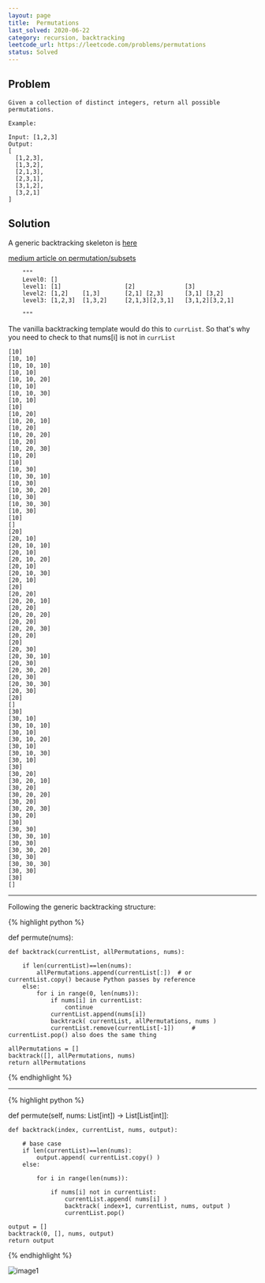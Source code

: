 ```yaml
---
layout: page
title:  Permutations
last_solved: 2020-06-22
category: recursion, backtracking
leetcode_url: https://leetcode.com/problems/permutations
status: Solved
---
```


Problem
-------

```
Given a collection of distinct integers, return all possible permutations.

Example:

Input: [1,2,3]
Output:
[
  [1,2,3],
  [1,3,2],
  [2,1,3],
  [2,3,1],
  [3,1,2],
  [3,2,1]
]

```

Solution
----------

A generic backtracking skeleton is [here](https://leetcode.com/problems/permutations/discuss/18239/A-general-approach-to-backtracking-questions-in-Java-(Subsets-Permutations-Combination-Sum-Palindrome-Partioning))


[medium article on permutation/subsets](https://medium.com/algorithms-and-leetcode/backtracking-e001561b9f28)


```
    """
    Level0: []
    level1: [1]                  [2]              [3]
    level2: [1,2]    [1,3]       [2,1] [2,3]      [3,1] [3,2]
    level3: [1,2,3]  [1,3,2]     [2,1,3][2,3,1]   [3,1,2][3,2,1]          
    
    """
```    

The vanilla backtracking template would do this to `currList`.
So that's why you need to check to that nums[i] is not in `currList`

```
[10]
[10, 10]
[10, 10, 10]
[10, 10]
[10, 10, 20]
[10, 10]
[10, 10, 30]
[10, 10]
[10]
[10, 20]
[10, 20, 10]
[10, 20]
[10, 20, 20]
[10, 20]
[10, 20, 30]
[10, 20]
[10]
[10, 30]
[10, 30, 10]
[10, 30]
[10, 30, 20]
[10, 30]
[10, 30, 30]
[10, 30]
[10]
[]
[20]
[20, 10]
[20, 10, 10]
[20, 10]
[20, 10, 20]
[20, 10]
[20, 10, 30]
[20, 10]
[20]
[20, 20]
[20, 20, 10]
[20, 20]
[20, 20, 20]
[20, 20]
[20, 20, 30]
[20, 20]
[20]
[20, 30]
[20, 30, 10]
[20, 30]
[20, 30, 20]
[20, 30]
[20, 30, 30]
[20, 30]
[20]
[]
[30]
[30, 10]
[30, 10, 10]
[30, 10]
[30, 10, 20]
[30, 10]
[30, 10, 30]
[30, 10]
[30]
[30, 20]
[30, 20, 10]
[30, 20]
[30, 20, 20]
[30, 20]
[30, 20, 30]
[30, 20]
[30]
[30, 30]
[30, 30, 10]
[30, 30]
[30, 30, 20]
[30, 30]
[30, 30, 30]
[30, 30]
[30]
[]
```

________________________


Following the generic backtracking structure:

{% highlight python %}

def permute(nums):

    def backtrack(currentList, allPermutations, nums):

        if len(currentList)==len(nums):
            allPermutations.append(currentList[:])  # or currentList.copy() because Python passes by reference
        else:
            for i in range(0, len(nums)):
                if nums[i] in currentList:
                    continue
                currentList.append(nums[i])
                backtrack( currentList, allPermutations, nums )
                currentList.remove(currentList[-1])     # currentList.pop() also does the same thing

    allPermutations = []
    backtrack([], allPermutations, nums)
    return allPermutations

{% endhighlight %}

_________


{% highlight python %}

def permute(self, nums: List[int]) -> List[List[int]]:
    
    def backtrack(index, currentList, nums, output):
        
        # base case
        if len(currentList)==len(nums):
            output.append( currentList.copy() )
        else:
            
            for i in range(len(nums)):
                
                if nums[i] not in currentList:
                    currentList.append( nums[i] )
                    backtrack( index+1, currentList, nums, output )
                    currentList.pop()
    
    output = []
    backtrack(0, [], nums, output)
    return output

{% endhighlight %}

![image1]()